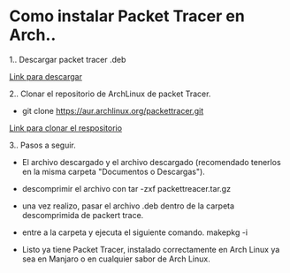 # Como instalar Packet Tracer en Arch..

1.. Descargar packet tracer .deb 

[Link para descargar](https://www.telectronika.com/descargas/packet-tracer/)

2.. Clonar el repositorio de ArchLinux de packet Tracer.

- git clone https://aur.archlinux.org/packettracer.git

[Link para clonar el respositorio](https://aur.archlinux.org/packages/packettracer)


3.. Pasos a seguir.

- El archivo descargado y el archivo descargado (recomendado tenerlos en la misma carpeta "Documentos o Descargas").

- descomprimir el archivo con tar -zxf packettreacer.tar.gz
- una vez realizo, pasar el archivo .deb dentro de la carpeta descomprimida de packert trace.
- entre a la carpeta y ejecuta el siguiente comando. makepkg -i
- Listo ya tiene Packet Tracer, instalado correctamente en Arch Linux ya sea en Manjaro o en cualquier sabor de Arch Linux.
